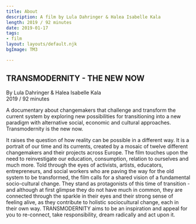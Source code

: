 ```yaml
---
title: About
description: A film by Lula Dahringer & Halea Isabelle Kala
length: 2019 / 92 minutes
date: 2019-01-17
tags:
- film
layout: layouts/default.njk
bgImage: TM3

---
```

## TRANSMODERNITY - THE NEW NOW

By Lula Dahringer & Halea Isabelle Kala  
2019 / 92 minutes

A documentary about changemakers that challenge and transform the current system by exploring new possibilities for transitioning into a new paradigm with alternative social, economic and cultural approaches. Transmodernity is the new now.

It raises the question of how reality can be possible in a different way. It is a portrait of our time and its currents, created by a mosaic of twelve different changemakers and their projects across Europe.
The film touches upon the need to reinvestigate our education, consumption, relation to ourselves and much more. Told through the eyes of activists, artists, educators, entrepreneurs, and social workers who are paving the way for the old system to be transformed, the film calls for a shared vision of a fundamental socio-cultural change.
They stand as protagonists of this time of transition - and although at first glimpse they do not have much in common, they are connected through the sparkle in their eyes and their strong sense of feeling alive, as they contribute to holistic sociocultural change, each in their own way.
TRANSMODERNITY aims to be an inspiration and appeal for you to re-connect, take responsibility, dream radically and act upon it.